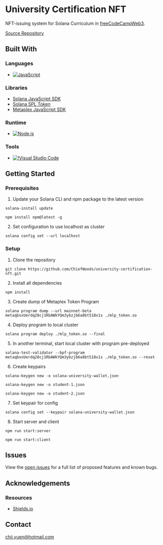 # University Certification NFT

NFT-issuing system for Solana Curriculum in [freeCodeCampWeb3](https://web3.freecodecamp.org/).

[Source Repository](https://github.com/ChiefWoods/university-certification-nft)

## Built With

### Languages

- [![JavaScript](https://img.shields.io/badge/Javascript-383936?style=for-the-badge&logo=javascript)](https://js.org/index.html)

### Libraries

- [Solana JavaScript SDK](https://solana-labs.github.io/solana-web3.js/)
- [Solana SPL Token](https://solana-labs.github.io/solana-program-library/token/js/index.html)
- [Metaplex JavaScript SDK](https://metaplex-foundation.github.io/js/index.html)

### Runtime

- [![Node.js](https://img.shields.io/badge/Node.js-233056?style=for-the-badge&logo=nodedotjs)](https://nodejs.org/en)

### Tools

- [![!Visual Studio Code](https://img.shields.io/badge/Visual%20Studio%20Code-2c2c32?style=for-the-badge&logo=visual-studio-code&logoColor=007ACC)](https://code.visualstudio.com/)

## Getting Started

### Prerequisites

1. Update your Solana CLI and npm package to the latest version

```
solana-install update
```

```
npm install npm@latest -g
```

2. Set configuration to use localhost as cluster

```
solana config set --url localhost
```

### Setup

1. Clone the repository

```
git clone https://github.com/ChiefWoods/university-certification-nft.git
```

2. Install all dependencies

```
npm install
```

3. Create dump of Metaplex Token Program

```
solana program dump --url mainnet-beta metaqbxxUerdq28cj1RbAWkYQm3ybzjb6a8bt518x1s ./mlp_token.so
```

4. Deploy program to local cluster

```
solana program deploy ./mlp_token.so --final
```

5. In another terminal, start local cluster with program pre-deployed

```
solana-test-validator --bpf-program metaqbxxUerdq28cj1RbAWkYQm3ybzjb6a8bt518x1s ./mlp_token.so --reset
```

6. Create keypairs

```
solana-keygen new -o solana-university-wallet.json
```

```
solana-keygen new -o student-1.json
```

```
solana-keygen new -o student-2.json
```

7. Set keypair for config

```
solana config set --keypair solana-university-wallet.json
```

8. Start server and client

```
npm run start:server
```

```
npm run start:client
```

## Issues

View the [open issues](https://github.com/ChiefWoods/university-certification-nft/issues) for a full list of proposed features and known bugs.

## Acknowledgements

### Resources

- [Shields.io](https://shields.io/)

## Contact

[chii.yuen@hotmail.com](mailto:chii.yuen@hotmail.com)